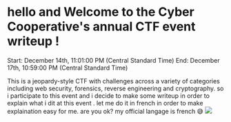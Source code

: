 # hello and Welcome to the Cyber Cooperative's annual CTF event **writeup** !
Start: December 14th, 11:01:00 PM (Central Standard Time)
End: December 17th, 10:59:00 PM (Central Standard Time)

This is a jeopardy-style CTF with challenges across a variety of categories including web security, forensics, reverse engineering and cryptography.
so i participate to this event and i decide to make some writeup in order to explain what  i dit at this event .
let me do it in french in order to make explaination easy for me.  are you ok? my official langage is french 😅
![](images/scorboard.png)

